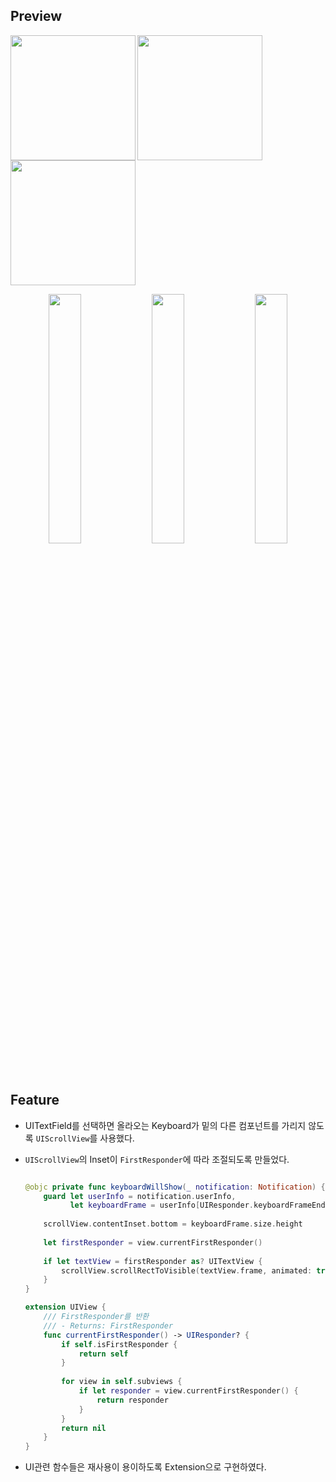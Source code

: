 ## Preview
<img src= "https://user-images.githubusercontent.com/108163842/193484428-78bd3fb2-3502-43f0-8787-3420c4aff26a.png" width="200" align="left">
<img src= "https://user-images.githubusercontent.com/108163842/193491395-22911538-bbf9-4bc3-9d00-aafda9bd73f1.gif" width="200" align="left" >
<img src= "https://user-images.githubusercontent.com/108163842/193490513-af290636-8073-4fd3-8adf-3f765d7a01a2.gif" width="200" align="center" />

<p align="center">
    <img src= "https://user-images.githubusercontent.com/108163842/193484428-78bd3fb2-3502-43f0-8787-3420c4aff26a.png" width="32%">
    <img src= "https://user-images.githubusercontent.com/108163842/193491395-22911538-bbf9-4bc3-9d00-aafda9bd73f1.gif" width="32%">
    <img src= "https://user-images.githubusercontent.com/108163842/193490513-af290636-8073-4fd3-8adf-3f765d7a01a2.gif" width="32%">
</p>
    
## Feature

* UITextField를 선택하면 올라오는 Keyboard가 밑의 다른 컴포넌트를 가리지 않도록 `UIScrollView`를 사용했다.
* `UIScrollView`의 Inset이 `FirstResponder`에 따라 조절되도록 만들었다.


    ```swift

    @objc private func keyboardWillShow(_ notification: Notification) {
        guard let userInfo = notification.userInfo,
              let keyboardFrame = userInfo[UIResponder.keyboardFrameEndUserInfoKey] as? CGRect else { return }
        
        scrollView.contentInset.bottom = keyboardFrame.size.height
        
        let firstResponder = view.currentFirstResponder()
        
        if let textView = firstResponder as? UITextView {
            scrollView.scrollRectToVisible(textView.frame, animated: true)
        }
    }

    ```
    
    ```swift
    extension UIView {
        /// FirstResponder를 반환
        /// - Returns: FirstResponder
        func currentFirstResponder() -> UIResponder? {
            if self.isFirstResponder {
                return self
            }
            
            for view in self.subviews {
                if let responder = view.currentFirstResponder() {
                    return responder
                }
            }
            return nil
        }
    }

    ```

* UI관련 함수들은 재사용이 용이하도록 Extension으로 구현하였다.
